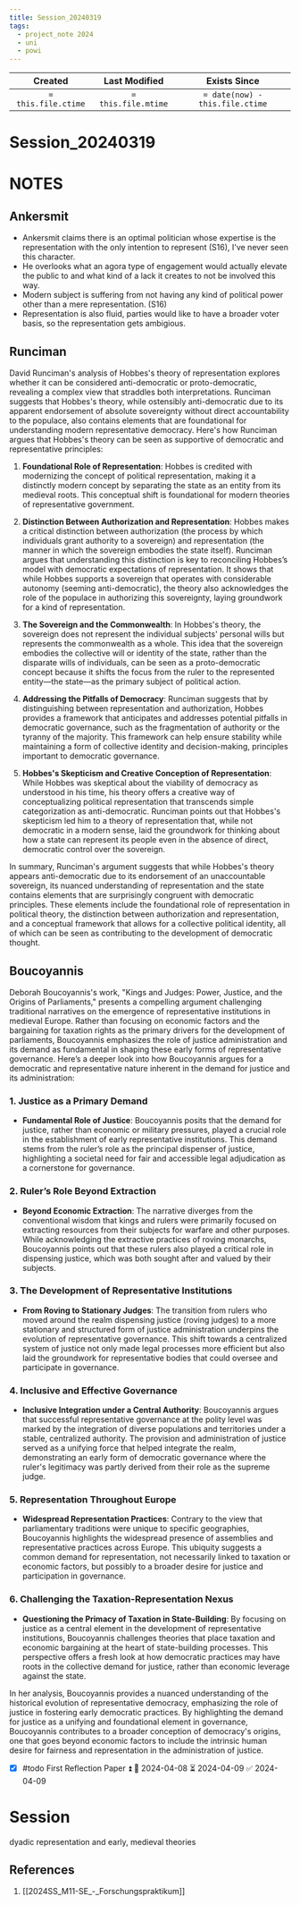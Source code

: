 ```yaml
---
title: Session_20240319
tags:
  - project_note 2024
  - uni
  - powi
---
```

|     Created      |  Last Modified   |       Exists Since        |
|:----------------:|:----------------:|:----------------:|
| `= this.file.ctime` | `= this.file.mtime` | `= date(now) - this.file.ctime`|

# Session_20240319

# NOTES

## Ankersmit

- Ankersmit claims there is an optimal politician whose expertise is the representation with the only intention to represent (S16), I've never seen this character.
- He overlooks what an agora type of engagement would actually elevate the public to and what kind of a lack it creates to not be involved this way.
- Modern subject is suffering from not having any kind of political power other than a mere representation. (S16)
- Representation is also fluid, parties would like to have a broader voter basis, so the representation gets ambigious.

## Runciman

David Runciman's analysis of Hobbes's theory of representation explores whether it can be considered anti-democratic or proto-democratic, revealing a complex view that straddles both interpretations. Runciman suggests that Hobbes's theory, while ostensibly anti-democratic due to its apparent endorsement of absolute sovereignty without direct accountability to the populace, also contains elements that are foundational for understanding modern representative democracy. Here's how Runciman argues that Hobbes's theory can be seen as supportive of democratic and representative principles:

1. **Foundational Role of Representation**: Hobbes is credited with modernizing the concept of political representation, making it a distinctly modern concept by separating the state as an entity from its medieval roots. This conceptual shift is foundational for modern theories of representative government.
    
2. **Distinction Between Authorization and Representation**: Hobbes makes a critical distinction between authorization (the process by which individuals grant authority to a sovereign) and representation (the manner in which the sovereign embodies the state itself). Runciman argues that understanding this distinction is key to reconciling Hobbes’s model with democratic expectations of representation. It shows that while Hobbes supports a sovereign that operates with considerable autonomy (seeming anti-democratic), the theory also acknowledges the role of the populace in authorizing this sovereignty, laying groundwork for a kind of representation.
    
3. **The Sovereign and the Commonwealth**: In Hobbes's theory, the sovereign does not represent the individual subjects' personal wills but represents the commonwealth as a whole. This idea that the sovereign embodies the collective will or identity of the state, rather than the disparate wills of individuals, can be seen as a proto-democratic concept because it shifts the focus from the ruler to the represented entity—the state—as the primary subject of political action.
    
4. **Addressing the Pitfalls of Democracy**: Runciman suggests that by distinguishing between representation and authorization, Hobbes provides a framework that anticipates and addresses potential pitfalls in democratic governance, such as the fragmentation of authority or the tyranny of the majority. This framework can help ensure stability while maintaining a form of collective identity and decision-making, principles important to democratic governance.
    
5. **Hobbes's Skepticism and Creative Conception of Representation**: While Hobbes was skeptical about the viability of democracy as understood in his time, his theory offers a creative way of conceptualizing political representation that transcends simple categorization as anti-democratic. Runciman points out that Hobbes's skepticism led him to a theory of representation that, while not democratic in a modern sense, laid the groundwork for thinking about how a state can represent its people even in the absence of direct, democratic control over the sovereign.

In summary, Runciman's argument suggests that while Hobbes's theory appears anti-democratic due to its endorsement of an unaccountable sovereign, its nuanced understanding of representation and the state contains elements that are surprisingly congruent with democratic principles. These elements include the foundational role of representation in political theory, the distinction between authorization and representation, and a conceptual framework that allows for a collective political identity, all of which can be seen as contributing to the development of democratic thought.

## Boucoyannis

Deborah Boucoyannis's work, "Kings and Judges: Power, Justice, and the Origins of Parliaments," presents a compelling argument challenging traditional narratives on the emergence of representative institutions in medieval Europe. Rather than focusing on economic factors and the bargaining for taxation rights as the primary drivers for the development of parliaments, Boucoyannis emphasizes the role of justice administration and its demand as fundamental in shaping these early forms of representative governance. Here’s a deeper look into how Boucoyannis argues for a democratic and representative nature inherent in the demand for justice and its administration:

### 1. Justice as a Primary Demand

- **Fundamental Role of Justice**: Boucoyannis posits that the demand for justice, rather than economic or military pressures, played a crucial role in the establishment of early representative institutions. This demand stems from the ruler’s role as the principal dispenser of justice, highlighting a societal need for fair and accessible legal adjudication as a cornerstone for governance.

### 2. Ruler’s Role Beyond Extraction

- **Beyond Economic Extraction**: The narrative diverges from the conventional wisdom that kings and rulers were primarily focused on extracting resources from their subjects for warfare and other purposes. While acknowledging the extractive practices of roving monarchs, Boucoyannis points out that these rulers also played a critical role in dispensing justice, which was both sought after and valued by their subjects.

### 3. The Development of Representative Institutions

- **From Roving to Stationary Judges**: The transition from rulers who moved around the realm dispensing justice (roving judges) to a more stationary and structured form of justice administration underpins the evolution of representative governance. This shift towards a centralized system of justice not only made legal processes more efficient but also laid the groundwork for representative bodies that could oversee and participate in governance.

### 4. Inclusive and Effective Governance

- **Inclusive Integration under a Central Authority**: Boucoyannis argues that successful representative governance at the polity level was marked by the integration of diverse populations and territories under a stable, centralized authority. The provision and administration of justice served as a unifying force that helped integrate the realm, demonstrating an early form of democratic governance where the ruler's legitimacy was partly derived from their role as the supreme judge.

### 5. Representation Throughout Europe

- **Widespread Representation Practices**: Contrary to the view that parliamentary traditions were unique to specific geographies, Boucoyannis highlights the widespread presence of assemblies and representative practices across Europe. This ubiquity suggests a common demand for representation, not necessarily linked to taxation or economic factors, but possibly to a broader desire for justice and participation in governance.

### 6. Challenging the Taxation-Representation Nexus

- **Questioning the Primacy of Taxation in State-Building**: By focusing on justice as a central element in the development of representative institutions, Boucoyannis challenges theories that place taxation and economic bargaining at the heart of state-building processes. This perspective offers a fresh look at how democratic practices may have roots in the collective demand for justice, rather than economic leverage against the state.

In her analysis, Boucoyannis provides a nuanced understanding of the historical evolution of representative democracy, emphasizing the role of justice in fostering early democratic practices. By highlighting the demand for justice as a unifying and foundational element in governance, Boucoyannis contributes to a broader conception of democracy's origins, one that goes beyond economic factors to include the intrinsic human desire for fairness and representation in the administration of justice.

- [x] #todo First Reflection Paper ⏫ 🛫 2024-04-08 ⏳ 2024-04-09 ✅ 2024-04-09
# Session

dyadic representation and early, medieval theories
## References
1. [[2024SS_M11-SE_-_Forschungspraktikum]]